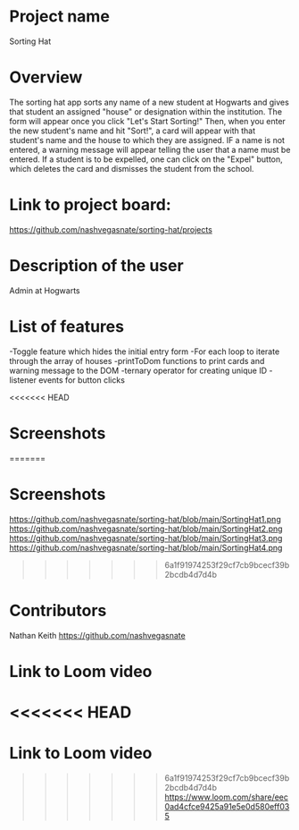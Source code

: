 # Project name 
Sorting Hat

# Overview
The sorting hat app sorts any name of a new student at Hogwarts and gives that student an assigned "house" or designation within the institution. The form will appear once you click "Let's Start Sorting!" Then, when you enter the new student's name and hit "Sort!", a card will appear with that student's name and the house to which they are assigned. IF a name is not entered, a warning message will appear telling the user that a name must be entered. If a student is to be expelled, one can click on the "Expel" button, which deletes the card and dismisses the student from the school.

# Link to project board:
https://github.com/nashvegasnate/sorting-hat/projects

# Description of the user
Admin at Hogwarts

# List of features
-Toggle feature which hides the initial entry form
-For each loop to iterate through the array of houses
-printToDom functions to print cards and warning message to the DOM
-ternary operator for creating unique ID
-listener events for button clicks

<<<<<<< HEAD

# Screenshots

=======
# Screenshots
https://github.com/nashvegasnate/sorting-hat/blob/main/SortingHat1.png
https://github.com/nashvegasnate/sorting-hat/blob/main/SortingHat2.png
https://github.com/nashvegasnate/sorting-hat/blob/main/SortingHat3.png
https://github.com/nashvegasnate/sorting-hat/blob/main/SortingHat4.png

>>>>>>> 6a1f91974253f29cf7cb9bcecf39b2bcdb4d7d4b
# Contributors
Nathan Keith
https://github.com/nashvegasnate

# Link to Loom video

<<<<<<< HEAD
=======
# Link to Loom video
>>>>>>> 6a1f91974253f29cf7cb9bcecf39b2bcdb4d7d4b
 https://www.loom.com/share/eec0ad4cfce9425a91e5e0d580eff035
